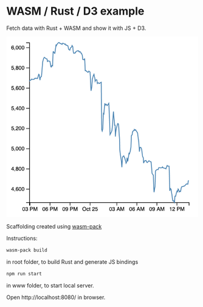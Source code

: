 # WASM / Rust / D3 example

Fetch data with Rust + WASM and show it with JS + D3.

![Chart image](img/img.png)

Scaffolding created using [wasm-pack](https://github.com/rustwasm/wasm-pack)

Instructions:

```sh
wasm-pack build
```
in root folder, to build Rust and generate JS bindings

```sh
npm run start
```
in www folder, to start local server.

Open http://localhost:8080/ in browser.

